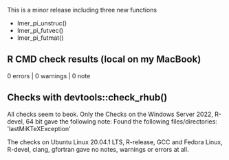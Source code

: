 This is a minor release including three new functions

* lmer_pi_unstruc()
* lmer_pi_futvec()
* lmer_pi_futmat()


## R CMD check results (local on my MacBook)

0 errors | 0 warnings | 0 note


## Checks with devtools::check_rhub()

All checks seem to beok. Only the Checks on the Windows Server 2022, R-devel, 64 bit
gave the following note: Found the following files/directories: 'lastMiKTeXException'

The checks on Ubuntu Linux 20.04.1 LTS, R-release, GCC and Fedora Linux, R-devel, clang, gfortran
gave no notes, warnings or errors at all.
